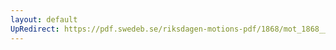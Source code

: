 ```yaml
---
layout: default
UpRedirect: https://pdf.swedeb.se/riksdagen-motions-pdf/1868/mot_1868__ak__00107.pdf
---
```

